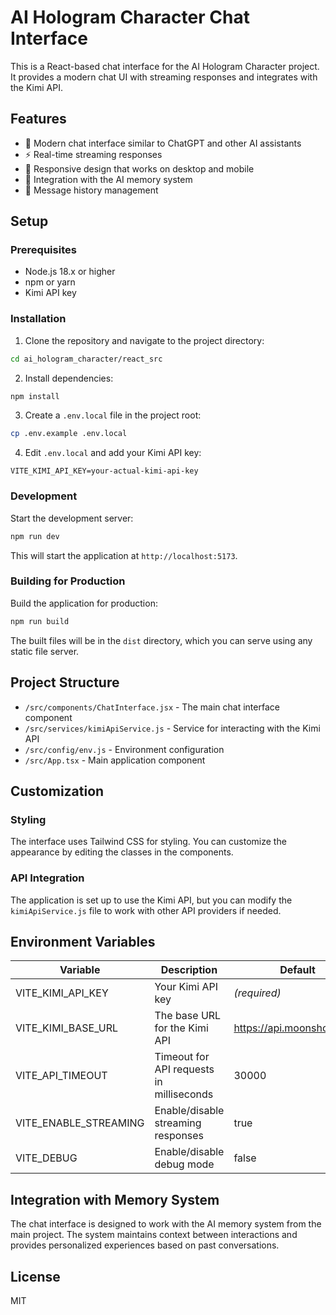 # AI Hologram Character Chat Interface

This is a React-based chat interface for the AI Hologram Character project. It provides a modern chat UI with streaming responses and integrates with the Kimi API.

## Features

- 💬 Modern chat interface similar to ChatGPT and other AI assistants
- ⚡ Real-time streaming responses
- 📱 Responsive design that works on desktop and mobile
- 🧠 Integration with the AI memory system
- 🔄 Message history management

## Setup

### Prerequisites

- Node.js 18.x or higher
- npm or yarn
- Kimi API key

### Installation

1. Clone the repository and navigate to the project directory:

```bash
cd ai_hologram_character/react_src
```

2. Install dependencies:

```bash
npm install
```

3. Create a `.env.local` file in the project root:

```bash
cp .env.example .env.local
```

4. Edit `.env.local` and add your Kimi API key:

```
VITE_KIMI_API_KEY=your-actual-kimi-api-key
```

### Development

Start the development server:

```bash
npm run dev
```

This will start the application at `http://localhost:5173`.

### Building for Production

Build the application for production:

```bash
npm run build
```

The built files will be in the `dist` directory, which you can serve using any static file server.

## Project Structure

- `/src/components/ChatInterface.jsx` - The main chat interface component
- `/src/services/kimiApiService.js` - Service for interacting with the Kimi API
- `/src/config/env.js` - Environment configuration
- `/src/App.tsx` - Main application component

## Customization

### Styling

The interface uses Tailwind CSS for styling. You can customize the appearance by editing the classes in the components.

### API Integration

The application is set up to use the Kimi API, but you can modify the `kimiApiService.js` file to work with other API providers if needed.

## Environment Variables

| Variable | Description | Default |
|----------|-------------|---------|
| VITE_KIMI_API_KEY | Your Kimi API key | *(required)* |
| VITE_KIMI_BASE_URL | The base URL for the Kimi API | https://api.moonshot.cn/v1 |
| VITE_API_TIMEOUT | Timeout for API requests in milliseconds | 30000 |
| VITE_ENABLE_STREAMING | Enable/disable streaming responses | true |
| VITE_DEBUG | Enable/disable debug mode | false |

## Integration with Memory System

The chat interface is designed to work with the AI memory system from the main project. The system maintains context between interactions and provides personalized experiences based on past conversations.

## License

MIT
